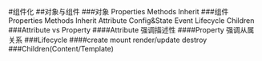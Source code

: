 #组件化
##对象与组件
###对象 Properties Methods Inherit
###组件 Properties Methods Inherit Attribute Config&State Event Lifecycle Children
###Attribute vs Property
####Attribute 强调描述性
####Property 强调从属关系
###Lifecycle
####create mount render/update destroy
###Children(Content/Template)
